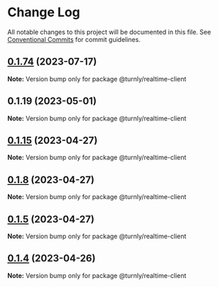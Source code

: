 # Change Log

All notable changes to this project will be documented in this file.
See [Conventional Commits](https://conventionalcommits.org) for commit guidelines.

## [0.1.74](https://github.com/turnly/turnly/compare/v0.1.73...v0.1.74) (2023-07-17)

**Note:** Version bump only for package @turnly/realtime-client





## 0.1.19 (2023-05-01)

**Note:** Version bump only for package @turnly/realtime-client





## [0.1.15](https://github.com/turnly/turnly/compare/v0.1.14...v0.1.15) (2023-04-27)

**Note:** Version bump only for package @turnly/realtime-client





## [0.1.8](https://github.com/turnly/turnly/compare/v0.1.7...v0.1.8) (2023-04-27)

**Note:** Version bump only for package @turnly/realtime-client





## [0.1.5](https://github.com/turnly/turnly/compare/v0.1.4...v0.1.5) (2023-04-27)

**Note:** Version bump only for package @turnly/realtime-client





## [0.1.4](https://github.com/turnly/turnly/compare/v0.1.3...v0.1.4) (2023-04-26)

**Note:** Version bump only for package @turnly/realtime-client
